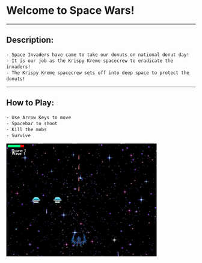 # Welcome to Space Wars!
 
---


## Description:
    - Space Invaders have came to take our donuts on national donut day!
    - It is our job as the Krispy Kreme spacecrew to eradicate the invaders!
    - The Krispy Kreme spacecrew sets off into deep space to protect the donuts!


---

## How to Play:
    - Use Arrow Keys to move
    - Spacebar to shoot
    - Kill the mobs
    - Survive
    
    
![alt text](https://raw.githubusercontent.com/Chasinggoodgrades/Spacewars/master/images/Screenshot.PNG)
    

    

